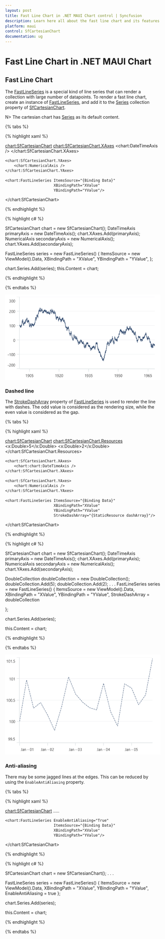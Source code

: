 ```yaml
---
layout: post
title: Fast Line Chart in .NET MAUI Chart control | Syncfusion
description: Learn here all about the fast line chart and its features in Syncfusion .NET MAUI Chart (SfCartesianChart) control.
platform: maui
control: SfCartesianChart
documentation: ug
---
```


# Fast Line Chart in .NET MAUI Chart

## Fast Line Chart

The [FastLineSeries](https://help.syncfusion.com/cr/maui/Syncfusion.Maui.Charts.FastLineSeries.html?tabs=tabid-1) is a special kind of line series that can render a collection with large number of datapoints. To render a fast line chart, create an instance of [FastLineSeries](https://help.syncfusion.com/cr/maui/Syncfusion.Maui.Charts.FastLineSeries.html?tabs=tabid-1), and add it to the [Series](https://help.syncfusion.com/cr/maui/Syncfusion.Maui.Charts.SfCartesianChart.html#Syncfusion_Maui_Charts_SfCartesianChart_Series) collection property of [SfCartesianChart](https://help.syncfusion.com/cr/maui/Syncfusion.Maui.Charts.SfCartesianChart.html?tabs=tabid-1). 

N> The cartesian chart has [Series](https://help.syncfusion.com/cr/maui/Syncfusion.Maui.Charts.SfCartesianChart.html#Syncfusion_Maui_Charts_SfCartesianChart_Series) as its default content.

{% tabs %}

{% highlight xaml %}

<chart:SfCartesianChart>
    <chart:SfCartesianChart.XAxes>
        <chart:DateTimeAxis />
    </chart:SfCartesianChart.XAxes>

    <chart:SfCartesianChart.YAxes>
        <chart:NumericalAxis />
    </chart:SfCartesianChart.YAxes>  
                
    <chart:FastLineSeries ItemsSource="{Binding Data}"
						  XBindingPath="XValue"
						  YBindingPath="YValue"/>
</chart:SfCartesianChart>

{% endhighlight %}

{% highlight c# %}

SfCartesianChart chart = new SfCartesianChart();
DateTimeAxis primaryAxis = new DateTimeAxis();
chart.XAxes.Add(primaryAxis);
NumericalAxis secondaryAxis = new NumericalAxis();
chart.YAxes.Add(secondaryAxis);

FastLineSeries series = new FastLineSeries()
{
    ItemsSource = new ViewModel().Data,
    XBindingPath = "XValue",
    YBindingPath = "YValue",
};

chart.Series.Add(series);
this.Content = chart;

{% endhighlight %}

{% endtabs %}

![FastLine chart type in MAUI Chart](Chart-types_images/maui_fastline_chart.png)

### Dashed line

The [StrokeDashArray](https://help.syncfusion.com/cr/maui/Syncfusion.Maui.Charts.FastLineSeries.html#Syncfusion_Maui_Charts_FastLineSeries_StrokeDashArray) property of [FastLineSeries](https://help.syncfusion.com/cr/maui/Syncfusion.Maui.Charts.FastLineSeries.html?tabs=tabid-1) is used to render the line with dashes. The odd value is considered as the rendering size, while the even value is considered as the gap.

{% tabs %}

{% highlight xaml %}

<chart:SfCartesianChart>
    <chart:SfCartesianChart.Resources>
        <DoubleCollection x:Key="dashArray">
            <x:Double>5</x:Double>
            <x:Double>2</x:Double>
        </DoubleCollection>
    </chart:SfCartesianChart.Resources>

    <chart:SfCartesianChart.XAxes>
        <chart:chart:DateTimeAxis />
    </chart:SfCartesianChart.XAxes>

    <chart:SfCartesianChart.YAxes>
        <chart:NumericalAxis />
    </chart:SfCartesianChart.YAxes>  

    <chart:FastLineSeries ItemsSource="{Binding Data}"
						  XBindingPath="XValue"
						  YBindingPath="YValue" 
						  StrokeDashArray="{StaticResource dashArray}"/>
</chart:SfCartesianChart>

{% endhighlight %}

{% highlight c# %}

SfCartesianChart chart = new SfCartesianChart();
DateTimeAxis primaryAxis = new DateTimeAxis();
chart.XAxes.Add(primaryAxis);
NumericalAxis secondaryAxis = new NumericalAxis();
chart.YAxes.Add(secondaryAxis);

DoubleCollection doubleCollection = new DoubleCollection();
doubleCollection.Add(5);
doubleCollection.Add(2);
. . .
FastLineSeries series = new FastLineSeries()
{
    ItemsSource = new ViewModel().Data,
    XBindingPath = "XValue",
    YBindingPath = "YValue",
    StrokeDashArray = doubleCollection

};

chart.Series.Add(series);

this.Content = chart;

{% endhighlight %}

{% endtabs %}

![Dashed fast line chart in MAUI](Chart-types_images/maui_dashed_fastline_chart.png)

### Anti-aliasing

There may be some jagged lines at the edges. This can be reduced by using the `EnableAntiAliasing` property.

{% tabs %}

{% highlight xaml %}

<chart:SfCartesianChart>
    .....

    <chart:FastLineSeries EnableAntiAliasing="True"
						  ItemsSource="{Binding Data}"
						  XBindingPath="XValue"
						  YBindingPath="YValue"/>
</chart:SfCartesianChart>

{% endhighlight %}

{% highlight c# %}

SfCartesianChart chart = new SfCartesianChart();
. . .

FastLineSeries series = new FastLineSeries()
{
    ItemsSource = new ViewModel().Data,
    XBindingPath = "XValue",
    YBindingPath = "YValue",
    EnableAntiAliasing = true
};

chart.Series.Add(series);

this.Content = chart;

{% endhighlight %}

{% endtabs %}